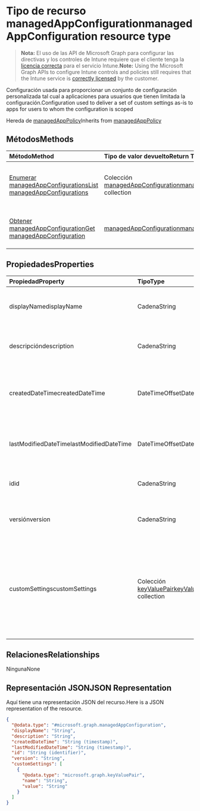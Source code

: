 # <a name="managedappconfiguration-resource-type"></a><span data-ttu-id="f51a9-101">Tipo de recurso managedAppConfiguration</span><span class="sxs-lookup"><span data-stu-id="f51a9-101">managedAppConfiguration resource type</span></span>

> <span data-ttu-id="f51a9-102">**Nota:** El uso de las API de Microsoft Graph para configurar las directivas y los controles de Intune requiere que el cliente tenga la [licencia correcta](https://go.microsoft.com/fwlink/?linkid=839381) para el servicio Intune.</span><span class="sxs-lookup"><span data-stu-id="f51a9-102">**Note:** Using the Microsoft Graph APIs to configure Intune controls and policies still requires that the Intune service is [correctly licensed](https://go.microsoft.com/fwlink/?linkid=839381) by the customer.</span></span>

<span data-ttu-id="f51a9-103">Configuración usada para proporcionar un conjunto de configuración personalizada tal cual a aplicaciones para usuarios que tienen limitada la configuración.</span><span class="sxs-lookup"><span data-stu-id="f51a9-103">Configuration used to deliver a set of custom settings as-is to apps for users to whom the configuration is scoped</span></span>

<span data-ttu-id="f51a9-104">Hereda de [managedAppPolicy](../resources/intune_mam_managedapppolicy.md)</span><span class="sxs-lookup"><span data-stu-id="f51a9-104">Inherits from [managedAppPolicy](../resources/intune_mam_managedapppolicy.md)</span></span>

## <a name="methods"></a><span data-ttu-id="f51a9-105">Métodos</span><span class="sxs-lookup"><span data-stu-id="f51a9-105">Methods</span></span>
|<span data-ttu-id="f51a9-106">Método</span><span class="sxs-lookup"><span data-stu-id="f51a9-106">Method</span></span>|<span data-ttu-id="f51a9-107">Tipo de valor devuelto</span><span class="sxs-lookup"><span data-stu-id="f51a9-107">Return Type</span></span>|<span data-ttu-id="f51a9-108">Descripción</span><span class="sxs-lookup"><span data-stu-id="f51a9-108">Description</span></span>|
|:---|:---|:---|
|[<span data-ttu-id="f51a9-109">Enumerar managedAppConfigurations</span><span class="sxs-lookup"><span data-stu-id="f51a9-109">List managedAppConfigurations</span></span>](../api/intune_mam_managedappconfiguration_list.md)|<span data-ttu-id="f51a9-110">Colección [managedAppConfiguration](../resources/intune_mam_managedappconfiguration.md)</span><span class="sxs-lookup"><span data-stu-id="f51a9-110">[managedAppConfiguration](../resources/intune_mam_managedappconfiguration.md) collection</span></span>|<span data-ttu-id="f51a9-111">Enumere las propiedades y las relaciones de los objetos [managedAppConfiguration](../resources/intune_mam_managedappconfiguration.md).</span><span class="sxs-lookup"><span data-stu-id="f51a9-111">List properties and relationships of the [managedAppConfiguration](../resources/intune_mam_managedappconfiguration.md) objects.</span></span>|
|[<span data-ttu-id="f51a9-112">Obtener managedAppConfiguration</span><span class="sxs-lookup"><span data-stu-id="f51a9-112">Get managedAppConfiguration</span></span>](../api/intune_mam_managedappconfiguration_get.md)|[<span data-ttu-id="f51a9-113">managedAppConfiguration</span><span class="sxs-lookup"><span data-stu-id="f51a9-113">managedAppConfiguration</span></span>](../resources/intune_mam_managedappconfiguration.md)|<span data-ttu-id="f51a9-114">Lea las propiedades y las relaciones del objeto [managedAppConfiguration](../resources/intune_mam_managedappconfiguration.md).</span><span class="sxs-lookup"><span data-stu-id="f51a9-114">Read properties and relationships of [plannerTaskDetails](../resources/intune_mam_managedappconfiguration.md) object.</span></span>|

## <a name="properties"></a><span data-ttu-id="f51a9-115">Propiedades</span><span class="sxs-lookup"><span data-stu-id="f51a9-115">Properties</span></span>
|<span data-ttu-id="f51a9-116">Propiedad</span><span class="sxs-lookup"><span data-stu-id="f51a9-116">Property</span></span>|<span data-ttu-id="f51a9-117">Tipo</span><span class="sxs-lookup"><span data-stu-id="f51a9-117">Type</span></span>|<span data-ttu-id="f51a9-118">Descripción</span><span class="sxs-lookup"><span data-stu-id="f51a9-118">Description</span></span>|
|:---|:---|:---|
|<span data-ttu-id="f51a9-119">displayName</span><span class="sxs-lookup"><span data-stu-id="f51a9-119">displayName</span></span>|<span data-ttu-id="f51a9-120">Cadena</span><span class="sxs-lookup"><span data-stu-id="f51a9-120">String</span></span>|<span data-ttu-id="f51a9-121">Nombre para mostrar de la directiva.</span><span class="sxs-lookup"><span data-stu-id="f51a9-121">Policy display name.</span></span> <span data-ttu-id="f51a9-122">Heredado de [managedAppPolicy](../resources/intune_mam_managedapppolicy.md)</span><span class="sxs-lookup"><span data-stu-id="f51a9-122">Inherited from [managedAppPolicy](../resources/intune_mam_managedapppolicy.md)</span></span>|
|<span data-ttu-id="f51a9-123">descripción</span><span class="sxs-lookup"><span data-stu-id="f51a9-123">description</span></span>|<span data-ttu-id="f51a9-124">Cadena</span><span class="sxs-lookup"><span data-stu-id="f51a9-124">String</span></span>|<span data-ttu-id="f51a9-125">La descripción de la directiva.</span><span class="sxs-lookup"><span data-stu-id="f51a9-125">The policy's description.</span></span> <span data-ttu-id="f51a9-126">Heredado de [managedAppPolicy](../resources/intune_mam_managedapppolicy.md)</span><span class="sxs-lookup"><span data-stu-id="f51a9-126">Inherited from [managedAppPolicy](../resources/intune_mam_managedapppolicy.md)</span></span>|
|<span data-ttu-id="f51a9-127">createdDateTime</span><span class="sxs-lookup"><span data-stu-id="f51a9-127">createdDateTime</span></span>|<span data-ttu-id="f51a9-128">DateTimeOffset</span><span class="sxs-lookup"><span data-stu-id="f51a9-128">DateTimeOffset</span></span>|<span data-ttu-id="f51a9-129">La fecha y la hora de creación de la directiva.</span><span class="sxs-lookup"><span data-stu-id="f51a9-129">The date and time when the page was created.</span></span> <span data-ttu-id="f51a9-130">Heredado de [managedAppPolicy](../resources/intune_mam_managedapppolicy.md)</span><span class="sxs-lookup"><span data-stu-id="f51a9-130">Inherited from [managedAppPolicy](../resources/intune_mam_managedapppolicy.md)</span></span>|
|<span data-ttu-id="f51a9-131">lastModifiedDateTime</span><span class="sxs-lookup"><span data-stu-id="f51a9-131">lastModifiedDateTime</span></span>|<span data-ttu-id="f51a9-132">DateTimeOffset</span><span class="sxs-lookup"><span data-stu-id="f51a9-132">DateTimeOffset</span></span>|<span data-ttu-id="f51a9-133">Última vez que se modificó la directiva.</span><span class="sxs-lookup"><span data-stu-id="f51a9-133">Last time the policy was modified.</span></span> <span data-ttu-id="f51a9-134">Heredado de [managedAppPolicy](../resources/intune_mam_managedapppolicy.md)</span><span class="sxs-lookup"><span data-stu-id="f51a9-134">Inherited from [managedAppPolicy](../resources/intune_mam_managedapppolicy.md)</span></span>|
|<span data-ttu-id="f51a9-135">id</span><span class="sxs-lookup"><span data-stu-id="f51a9-135">id</span></span>|<span data-ttu-id="f51a9-136">Cadena</span><span class="sxs-lookup"><span data-stu-id="f51a9-136">String</span></span>|<span data-ttu-id="f51a9-137">Clave de la entidad.</span><span class="sxs-lookup"><span data-stu-id="f51a9-137">Key of the setting.</span></span> <span data-ttu-id="f51a9-138">Heredado de [managedAppPolicy](../resources/intune_mam_managedapppolicy.md)</span><span class="sxs-lookup"><span data-stu-id="f51a9-138">Inherited from [managedAppPolicy](../resources/intune_mam_managedapppolicy.md)</span></span>|
|<span data-ttu-id="f51a9-139">versión</span><span class="sxs-lookup"><span data-stu-id="f51a9-139">version</span></span>|<span data-ttu-id="f51a9-140">Cadena</span><span class="sxs-lookup"><span data-stu-id="f51a9-140">String</span></span>|<span data-ttu-id="f51a9-141">Versión de la entidad.</span><span class="sxs-lookup"><span data-stu-id="f51a9-141">Version of the entity.</span></span> <span data-ttu-id="f51a9-142">Heredado de [managedAppPolicy](../resources/intune_mam_managedapppolicy.md)</span><span class="sxs-lookup"><span data-stu-id="f51a9-142">Inherited from [managedAppPolicy](../resources/intune_mam_managedapppolicy.md)</span></span>|
|<span data-ttu-id="f51a9-143">customSettings</span><span class="sxs-lookup"><span data-stu-id="f51a9-143">customSettings</span></span>|<span data-ttu-id="f51a9-144">Colección [keyValuePair](../resources/intune_mam_keyvaluepair.md)</span><span class="sxs-lookup"><span data-stu-id="f51a9-144">[keyValuePair](../resources/intune_mam_keyvaluepair.md) collection</span></span>|<span data-ttu-id="f51a9-145">Un conjunto de pares de clave de cadena y valor de cadena que se va a enviar a las aplicaciones para aquellos usuarios que tienen limitada la configuración, sin modificar por este servicio</span><span class="sxs-lookup"><span data-stu-id="f51a9-145">A set of string key and string value pairs to be sent to apps for users to whom the configuration is scoped, unalterned by this service</span></span>|

## <a name="relationships"></a><span data-ttu-id="f51a9-146">Relaciones</span><span class="sxs-lookup"><span data-stu-id="f51a9-146">Relationships</span></span>
<span data-ttu-id="f51a9-147">Ninguna</span><span class="sxs-lookup"><span data-stu-id="f51a9-147">None</span></span>
## <a name="json-representation"></a><span data-ttu-id="f51a9-148">Representación JSON</span><span class="sxs-lookup"><span data-stu-id="f51a9-148">JSON Representation</span></span>
<span data-ttu-id="f51a9-149">Aquí tiene una representación JSON del recurso.</span><span class="sxs-lookup"><span data-stu-id="f51a9-149">Here is a JSON representation of the resource.</span></span>
<!-- {
  "blockType": "resource",
  "keyProperty": "id",
  "@odata.type": "microsoft.graph.managedAppConfiguration"
}
-->
``` json
{
  "@odata.type": "#microsoft.graph.managedAppConfiguration",
  "displayName": "String",
  "description": "String",
  "createdDateTime": "String (timestamp)",
  "lastModifiedDateTime": "String (timestamp)",
  "id": "String (identifier)",
  "version": "String",
  "customSettings": [
    {
      "@odata.type": "microsoft.graph.keyValuePair",
      "name": "String",
      "value": "String"
    }
  ]
}
```



